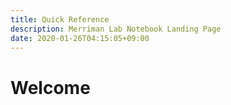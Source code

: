 ```yaml
---
title: Quick Reference
description: Merriman Lab Notebook Landing Page
date: 2020-01-26T04:15:05+09:00
---
```


# Welcome

